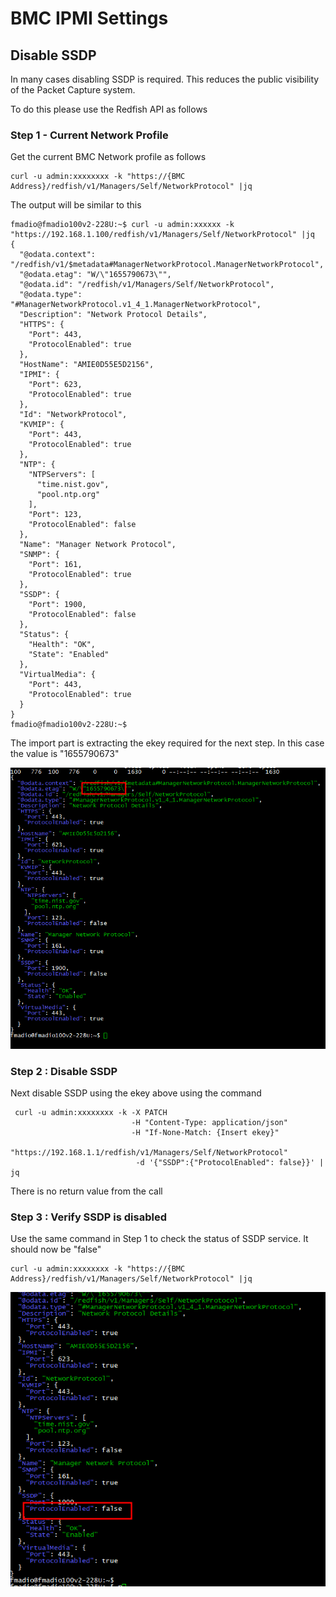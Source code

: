 # BMC IPMI Settings

## Disable SSDP

In many cases disabling SSDP is required. This reduces the public visibility of the Packet Capture system.

To do this please use the Redfish API as follows

### Step 1 - Current Network Profile

Get the current BMC Network profile as follows

```
curl -u admin:xxxxxxxx -k "https://{BMC Address}/redfish/v1/Managers/Self/NetworkProtocol" |jq
```

The output will be similar to this

```
fmadio@fmadio100v2-228U:~$ curl -u admin:xxxxxx -k "https://192.168.1.100/redfish/v1/Managers/Self/NetworkProtocol" |jq
{
  "@odata.context": "/redfish/v1/$metadata#ManagerNetworkProtocol.ManagerNetworkProtocol",
  "@odata.etag": "W/\"1655790673\"",
  "@odata.id": "/redfish/v1/Managers/Self/NetworkProtocol",
  "@odata.type": "#ManagerNetworkProtocol.v1_4_1.ManagerNetworkProtocol",
  "Description": "Network Protocol Details",
  "HTTPS": {
    "Port": 443,
    "ProtocolEnabled": true
  },
  "HostName": "AMIE0D55E5D2156",
  "IPMI": {
    "Port": 623,
    "ProtocolEnabled": true
  },
  "Id": "NetworkProtocol",
  "KVMIP": {
    "Port": 443,
    "ProtocolEnabled": true
  },
  "NTP": {
    "NTPServers": [
      "time.nist.gov",
      "pool.ntp.org"
    ],
    "Port": 123,
    "ProtocolEnabled": false
  },
  "Name": "Manager Network Protocol",
  "SNMP": {
    "Port": 161,
    "ProtocolEnabled": true
  },
  "SSDP": {
    "Port": 1900,
    "ProtocolEnabled": false
  },
  "Status": {
    "Health": "OK",
    "State": "Enabled"
  },
  "VirtualMedia": {
    "Port": 443,
    "ProtocolEnabled": true
  }
}
fmadio@fmadio100v2-228U:~$

```

The import part is extracting the ekey required for the next step. In this case the value is  "1655790673"

![Redfish EKey](<../.gitbook/assets/image (124).png>)

### Step 2 : Disable SSDP

Next disable SSDP using the ekey above using the command

```
 curl -u admin:xxxxxxxx -k -X PATCH 
                           -H "Content-Type: application/json" 
                           -H "If-None-Match: {Insert ekey}" 
                            "https://192.168.1.1/redfish/v1/Managers/Self/NetworkProtocol"  
                            -d '{"SSDP":{"ProtocolEnabled": false}}' | jq

```

There is no return value from the call

### Step 3 : Verify SSDP is disabled

Use the same command in Step 1 to check the status of SSDP service. It should now be "false"

```
curl -u admin:xxxxxxxx -k "https://{BMC Address}/redfish/v1/Managers/Self/NetworkProtocol" |jq
```

![](<../.gitbook/assets/image (132).png>)
